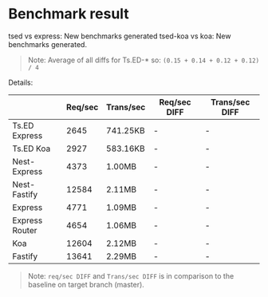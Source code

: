 # Benchmark result

tsed vs express: New benchmarks generated
tsed-koa vs koa: New benchmarks generated.

> Note: 
> Average of all diffs for Ts.ED-* so: `(0.15 + 0.14 + 0.12 + 0.12) / 4`

Details:

|                | Req/sec | Trans/sec | Req/sec DIFF | Trans/sec DIFF |
| -------------- | ------- | --------- | ------------ | -------------- |
| Ts.ED Express  | 2645    | 741.25KB  | -            | -              |
| Ts.ED Koa      | 2927    | 583.16KB  | -            | -              |
| Nest-Express   | 4373    | 1.00MB    | -            | -              |
| Nest-Fastify   | 12584   | 2.11MB    | -            | -              |
| Express        | 4771    | 1.09MB    | -            | -              |
| Express Router | 4654    | 1.06MB    | -            | -              |
| Koa            | 12604   | 2.12MB    | -            | -              |
| Fastify        | 13641   | 2.29MB    | -            | -              |

> Note:
> `req/sec DIFF` and `Trans/sec DIFF` is in comparison to the baseline on target branch (master).